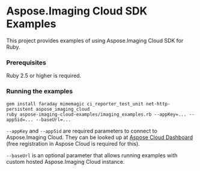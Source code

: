 # Aspose.Imaging Cloud SDK Examples
This project provides examples of using Aspose.Imaging Cloud SDK for Ruby.

### Prerequisites
Ruby 2.5 or higher is required.

### Running the examples
 ```
gem install faraday mimemagic ci_reporter_test_unit net-http-persistent aspose_imaging_cloud
ruby aspose-imaging-cloud-examples/imaging_examples.rb --appKey=... --appSid=... --baseUrl=...
 ```
`--appKey` and `--appSid` are required parameters to connect to Aspose.Imaging Cloud. They can be looked up at [Aspose Cloud Dashboard](https://dashboard.aspose.cloud/#/apps) (free registration in Aspose Cloud is required for this).

`--baseUrl` is an optional parameter that allows running examples with custom hosted Aspose.Imaging Cloud instance.
